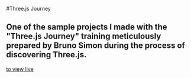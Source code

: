 #Three.js Journey
## One of the sample projects I made with the "Three.js Journey" training meticulously prepared by Bruno Simon during the process of discovering Three.js.

[to view live](https://webgl-3d-text-nine-rho.vercel.app/)